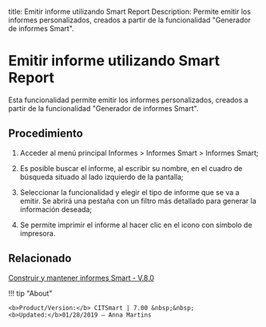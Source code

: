 title: Emitir informe utilizando Smart Report
Description: Permite emitir los informes personalizados, creados a partir de la funcionalidad "Generador de informes Smart".
# Emitir informe utilizando Smart Report


Esta funcionalidad permite emitir los informes personalizados, creados a partir
de la funcionalidad "Generador de informes Smart".

Procedimiento
-----------------

1.  Acceder al menú principal Informes \> Informes Smart \> Informes Smart;

2.  Es posible buscar el informe, al escribir su nombre, en el cuadro de
    búsqueda situado al lado izquierdo de la pantalla;

3.  Seleccionar la funcionalidad y elegir el tipo de informe que se va a emitir.
    Se abrirá una pestaña con un filtro más detallado para generar la
    información deseada;

4.  Se permite imprimir el informe al hacer clic en el icono con símbolo de impresora.


Relacionado
-------

[Construir y mantener informes Smart - V.8.0](/es-es/citsmart-7/additional-features/reports/create/smart-reports/configuration/build-maintain-smart-report.html)


!!! tip "About"

    <b>Product/Version:</b> CITSmart | 7.00 &nbsp;&nbsp;
    <b>Updated:</b>01/28/2019 – Anna Martins
